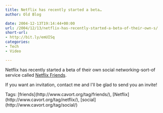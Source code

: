 ```yaml
---
title: Netflix has recently started a beta…
author: Old Blog

date: 2004-12-13T19:14:44+00:00
url: /2004/12/13/netflix-has-recently-started-a-beta-of-their-own-s/
short-url:
- http://bit.ly/emUISq
categories:
- Tech
- Video

---
```

<div class='microid-http+http:sha1:dbd8854d82c3db4adf8774a80778187bb740d6bb'>

Netflix has recently started a beta of their own social networking-sort-of service called [Netflix Friends](http://www.netflix.com/FriendPage).

If you want an invitation, contact me and I'll be glad to send you an invite!

</div>

<div class="st-post-tags">
Tags: [friends](http://www.cavort.org/tag/friends/), [Netflix](http://www.cavort.org/tag/netflix/), [social](http://www.cavort.org/tag/social/)<br />
</div>